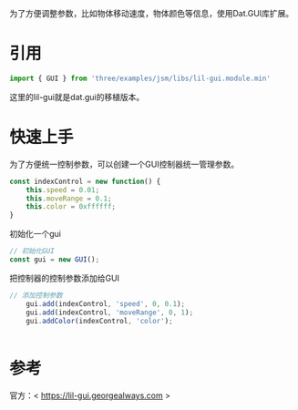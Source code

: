 ﻿为了方便调整参数，比如物体移动速度，物体颜色等信息，使用Dat.GUI库扩展。

# 引用
```js
import { GUI } from 'three/examples/jsm/libs/lil-gui.module.min'
```
这里的lil-gui就是dat.gui的移植版本。

# 快速上手
为了方便统一控制参数，可以创建一个GUI控制器统一管理参数。
```js
const indexControl = new function() {
    this.speed = 0.01;
    this.moveRange = 0.1;
    this.color = 0xffffff;
}
```
初始化一个gui
```js
// 初始化GUI
const gui = new GUI();
```
把控制器的控制参数添加给GUI
```js
// 添加控制参数
    gui.add(indexControl, 'speed', 0, 0.1);
    gui.add(indexControl, 'moveRange', 0, 1);
    gui.addColor(indexControl, 'color');
    
```

# 参考
官方：< https://lil-gui.georgealways.com >